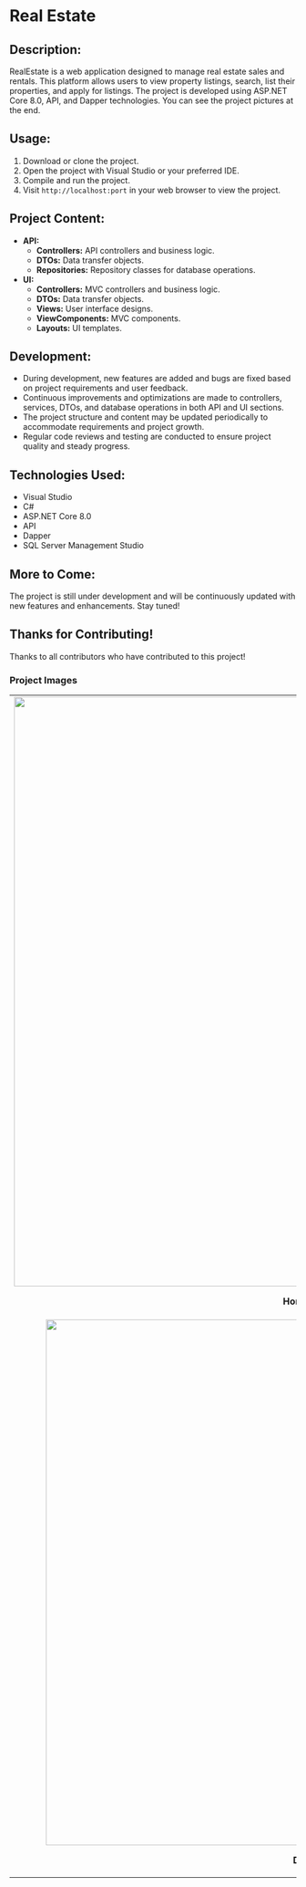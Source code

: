 # Real Estate

## Description:
RealEstate is a web application designed to manage real estate sales and rentals. This platform allows users to view property listings, search, list their properties, and apply for listings. The project is developed using ASP.NET Core 8.0, API, and Dapper technologies. You can see the project pictures at the end.

## Usage:
1. Download or clone the project.
2. Open the project with Visual Studio or your preferred IDE.
3. Compile and run the project.
4. Visit `http://localhost:port` in your web browser to view the project.

## Project Content:
- **API:**
  - **Controllers:** API controllers and business logic.
  - **DTOs:** Data transfer objects.
  - **Repositories:** Repository classes for database operations.
- **UI:**
  - **Controllers:** MVC controllers and business logic.
  - **DTOs:** Data transfer objects.
  - **Views:** User interface designs.
  - **ViewComponents:** MVC components.
  - **Layouts:** UI templates.

## Development:
- During development, new features are added and bugs are fixed based on project requirements and user feedback.
- Continuous improvements and optimizations are made to controllers, services, DTOs, and database operations in both API and UI sections.
- The project structure and content may be updated periodically to accommodate requirements and project growth.
- Regular code reviews and testing are conducted to ensure project quality and steady progress.

## Technologies Used:
- Visual Studio
- C#
- ASP.NET Core 8.0
- API
- Dapper
- SQL Server Management Studio

## More to Come:
The project is still under development and will be continuously updated with new features and enhancements. Stay tuned!

## Thanks for Contributing!
Thanks to all contributors who have contributed to this project!

### Project Images
<table>
  <tr>
    <td align="center" style="border: none;">
      <img width="1034" alt="re1" src="https://github.com/yunusemrehardal/RealEstate-Dapper-JWT/assets/72738110/9259a988-93f7-447e-9167-9de4f418d5c2">
      <p><strong>Home Page</strong></p>
    </td>
    <td align="center" style="border: none;">
      <img width="802" alt="re2" src="https://github.com/yunusemrehardal/RealEstate-Dapper-JWT/assets/72738110/1ea763f6-8dec-4741-a2b2-b0da902a04d4">
      <p><strong>Propery</strong></p>
    </td>
  </tr>
  <tr>
     <td align="center" style="border: none;">
      <img width="922" alt="re3" src="https://github.com/yunusemrehardal/RealEstate-Dapper-JWT/assets/72738110/a30dadde-95bb-4152-a4d8-792ee67f4712">
      <p><strong>Details</strong></p>
    </td>
    <td align="center" style="border: none;">
      <img width="906" alt="re4" src="https://github.com/yunusemrehardal/RealEstate-Dapper-JWT/assets/72738110/56fe3ade-71ba-4841-9cd7-1d0f653aaafa">
      <p><strong>Admin</strong></p>
    </td>
  </tr>
</table>
